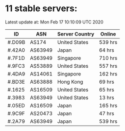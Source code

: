 # 11 stable servers:

Latest update at: Mon Feb 17 10:10:09 UTC 2020

| ID | ASN | Server Country | Online |
| -- | --- | -------------- | ------ |
| #.D09B | AS174 | United States | 539 hrs |
| #.42A0 | AS63949 | Japan | 64 hrs |
| #.7F1D | AS63949 | Singapore | 710 hrs |
| #.9FC3 | AS53889 | United States | 557 hrs |
| #.4DA9 | AS14061 | Singapore | 162 hrs |
| #.BD3E | AS63888 | Hong Kong | 69 hrs |
| #.1625 | AS16509 | United States | 65 hrs |
| #.3983 | AS63949 | United States | 13 hrs |
| #.05ED | AS16509 | Japan | 165 hrs |
| #.9C9F | AS20473 | Japan | 47 hrs |
| #.2A79 | AS63949 | Japan | 539 hrs |


